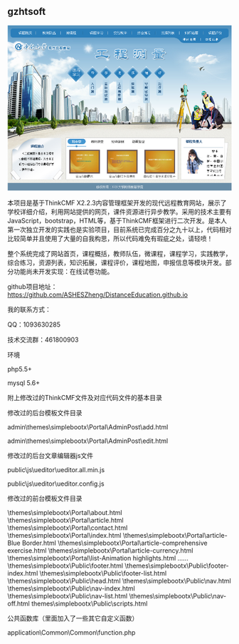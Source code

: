 ## gzhtsoft
![Alt text](https://github.com/ASHESZheng/DistanceEducation.github.io/blob/master/Screenshots/1.png)

本项目是基于ThinkCMF X2.2.3内容管理框架开发的现代远程教育网站，展示了学校详细介绍，利用网站提供的网页，课件资源进行异步教学。采用的技术主要有JavaScript，bootstrap，HTML等，基于ThinkCMF框架进行二次开发。是本人第一次独立开发的实践也是实验项目，目前系统已完成百分之九十以上，代码相对比较简单并且使用了大量的自我构思，所以代码难免有瑕疵之处，请轻喷！

整个系统完成了网站首页，课程概括，教师队伍，微课程，课程学习，实践教学，综合练习，资源列表，知识拓展，课程评价，课程地图，申报信息等模块开发。部分功能尚未开发实现：在线试卷功能。

github项目地址：https://github.com/ASHESZheng/DistanceEducation.github.io

我的联系方式：

QQ：1093630285

技术交流群：461800903

环境

php5.5+

mysql 5.6+

附上修改过的ThinkCMF文件及对应代码文件的基本目录

修改过的后台模板文件目录

admin\themes\simplebootx\Portal\AdminPost\add.html

admin\themes\simplebootx\Portal\AdminPost\edit.html

修改过的后台文章编辑器js文件

public\js\ueditor\ueditor.all.min.js

public\js\ueditor\ueditor.config.js

修改过的前台模板文件目录

\themes\simplebootx\Portal\about.html
\themes\simplebootx\Portal\article.html
\themes\simplebootx\Portal\contact.html
\themes\simplebootx\Portal\index.html
\themes\simplebootx\Portal\article-Blue Border.html
\themes\simplebootx\Portal\article-comprehensive exercise.html
\themes\simplebootx\Portal\article-currency.html
\themes\simplebootx\Portal\list-Animation highlights.html
......
\themes\simplebootx\Public\footer.html
\themes\simplebootx\Public\footer-index.html
\themes\simplebootx\Public\footer-list.html
\themes\simplebootx\Public\head.html
\themes\simplebootx\Public\nav.html
\themes\simplebootx\Public\nav-index.html
\themes\simplebootx\Public\nav-list.html
\themes\simplebootx\Public\nav-off.html
themes\simplebootx\Public\scripts.html

公共函数库（里面加入了一些其它自定义函数）

application\Common\Common\function.php

